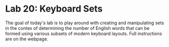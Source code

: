 # Lab 20: Keyboard Sets

The goal of today's lab is to play around with creating and manipulating sets in the contex of determining the number of English words that can be formed using various subsets of modern keyboard layouts. Full instructions are on the webpage.
